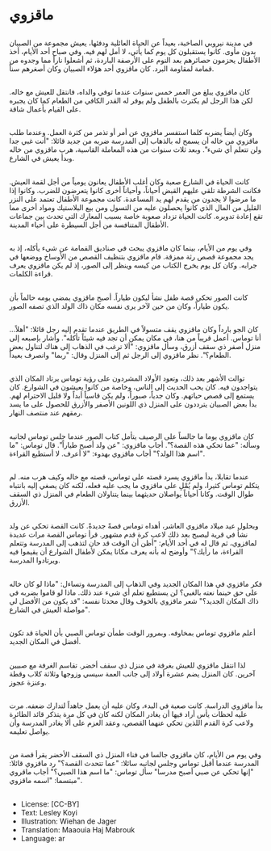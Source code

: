# ماقزوي

##
في مدينة نيروبي الصاخبة، بعيداً عن الحياة العائلية ودفئها، يعيش مجموعة من الصبيان بدون مأوى. كانوا يستقبلون كل يوم كما يأتي، لا أمل لهم فيه.
وفي صباح أحد الأيام، أخذ الأطفال يحزمون حصائرهم بعد النوم على الأرصفة الباردة، ثم أشعلوا ناراً مما وجدوه من قمامة لمقاومة البرد. كان ماقزوي أحد هؤلاء الصبيان وكان أصغرهم سناً.

##
كان ماقزوي يبلغ من العمر خمس سنوات عندما توفي والداه، فانتقل للعيش مع خاله. لكن هذا الرجل لم يكترث بالطفل ولم يوفر له القدر الكافي من الطعام كما كان يجبره على القيام بأعمال شاقة.

##
وكان أيضاً يضربه كلما استفسر ماقزوي عن أمر أو تذمر من كثرة العمل. وعندما طلب ماقزوي من خاله أن يسمح له بالذهاب إلى المدرسة ضربه من جديد قائلا: "أنت غبي جدا ولن تتعلم أي شيء".
وبعد ثلاث سنوات من هذه المعاملة القاسية، هرب ماقزوي من خاله وبدأ يعيش في الشارع.

##
كانت الحياة في الشارع صعبة وكان أغلب الأطفال يعانون يومياً من أجل لقمة العيش. فكانت الشرطة تلقي عليهم القبض أحياناً، وأحياناً أخرى كانوا يتعرضون للضرب. وكانوا إذا ما مرضوا لا يجدون من يقدم لهم يد المساعدة. كانت مجموعة الأطفال تعتمد على النزر القليل من المال الذي كانوا يحصلون عليه من التسول ومن بيع البلاستيك ومواد أخرى مما تقع إعادة تدويره.
كانت الحياة تزداد صعوبة خاصة بسبب المعارك التي تحدث بين جماعات الأطفال المتنافسة من أجل السيطرة على أحياء المدينة.

##
وفي يوم من الأيام، بينما كان ماقزوي يبحث في صناديق القمامة عن شيء يأكله، إذ به يجد مجموعة قصص رثة ممزقة. قام ماقزوي بتنظيف القصص من الأوساخ ووضعها في جرابه.
وكان كل يوم يخرج الكتاب من كيسه وينظر إلى الصور، إذ لم يكن ماقزوي يعرف قراءة الكلمات.

##
كانت الصور تحكي قصة طفل نشأ ليكون طياراً. أصبح ماقزوي يمضي يومه حالماً بأن يكون طياراً، وكان من حين لآخر يرى نفسه مكان ذاك الولد الذي تصفه الصور.

##
كان الجو بارداً وكان ماقزوي يقف متسولاً في الطريق عندما تقدم إليه رجل قائلا: "أهلاً... أنا توماس. أعمل قريباً من هنا، في مكان يمكن أن تجد فيه شيئاً تأكله". وأشار بإصبعه إلى منزل أصفر ذي سقف أزرق، وسأل ماقزوي: "ألا ترغب في الذهاب إلى هناك لتناول بعض الطعام؟". نظر ماقزوي إلى الرجل ثم إلى المنزل وقال: "ربما" وانصرف بعيداً.

##
توالت الأشهر بعد ذلك، وتعود الأولاد المشردون على رؤية توماس يرتاد المكان الذي يتواجدون فيه. كان يحب الحديث إلى الناس، وخاصة من كانوا يعيشون في الشوارع. كان يستمع إلى قصص حياتهم. وكان جدياً، صبوراً، ولم يكن قاسياً أبداً ولا قليل الاحترام لهم.
بدأ بعض الصبيان يترددون على المنزل ذي اللونين الأصفر والأزرق للحصول على ما يسد رمقهم عند منتصف النهار.

##
كان ماقزوي يوما ما جالساً على الرصيف يتأمل كتاب الصور عندما جلس توماس لجانبه وسأله: "عما تحكي هذه القصة؟".
أجاب ماقزوي: "عن ولد أصبح طياراً".
قال توماس: "ما اسم هذا الولد؟"
أجاب ماقزوي بهدوء: "لا أعرف. لا أستطيع القراءة".

##
عندما تقابلا، بدأ ماقزوي يسرد قصته على توماس، قصته مع خاله وكيف هرب منه. لم يتكلم توماس كثيرا، ولم يُمْلِ على ماقزوي ما يجب عليه فعله، لكنه كان يصغي إليه بانتباه طوال الوقت. وكانا أحياناً يواصلان حديثهما بينما يتناولان الطعام في المنزل ذي السقف الأزرق.

##
وبحلول عيد ميلاد ماقزوي العاشر، أهداه توماس قصةً جديدةً. كانت القصة تحكي عن ولد نشأ في قرية ليصبح بعد ذلك لاعب كرة قدم مشهور. قرأ توماس القصة مرات عديدة لماقزوي، ثم قال له في أحد الأيام: "أظن أن الوقت قد حان لتذهب إلى المدرسة وتتعلم القراءة، ما رأيك؟" وأوضح له بأنه يعرف مكانا يمكن لأطفال الشوارع أن يقيموا فيه ويرتادوا المدرسة.

##
فكر ماقزوي في هذا المكان الجديد وفي الذهاب إلى المدرسة وتساءل: "ماذا لو كان خاله على حق حينما نعته بالغبي؟ لن يستطيع تعلم أي شيء عند ذلك. ماذا لو قاموا بضربه في ذاك المكان الجديد؟" شعر ماقزوي بالخوف وقال محدثا نفسه: "قد يكون من الأفضل لي مواصلة العيش في الشارع".

##
أعلم ماقزوي توماس بمخاوفه. وبمرور الوقت طمأن توماس الصبي بأن الحياة قد تكون أفضل في المكان الجديد.

##
لذا انتقل ماقزوي للعيش بغرفة في منزل ذي سقف أخضر. تقاسم الغرفة مع صبيين آخرين. كان المنزل يضم عشرة أولاد إلى جانب العمة سيسي وزوجها وثلاثة كلاب وقطة وعنزة عجوز.

##
بدأ ماقزوي الدراسة. كانت صعبة في البدء، وكان عليه أن يعمل جاهداً لتدارك ضعفه. مرت عليه لحظات يأس أراد فيها أن يغادر المكان لكنه كان في كل مرة يتذكر قائد الطائرة ولاعب كرة القدم اللذين تحكي عنهما القصص، وعقد العزم على ألا يغادر المدرسة وأن يواصل تعليمه.

##
وفي يوم من الأيام، كان ماقزوي جالسا في فناء المنزل ذي السقف الأخضر يقرأ قصة من المدرسة عندما أقبل توماس وجلس لجانبه سائلا: "عما تتحدث القصة؟" رد ماقزوي قائلا: "إنها تحكي عن صبي أصبح مدرسا" سأل توماس: "ما اسم هذا الصبي؟" أجاب ماقروي مبتسما: "اسمه ماقزوي".

##
* License: [CC-BY]
* Text: Lesley Koyi
* Illustration: Wiehan de Jager
* Translation: Maaouia Haj Mabrouk
* Language: ar
